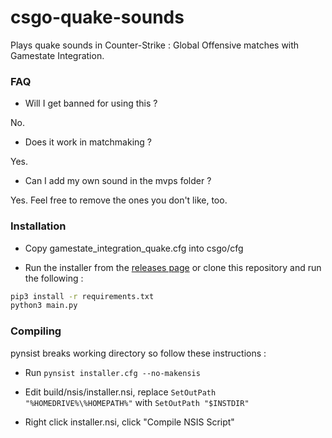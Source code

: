 # csgo-quake-sounds

Plays quake sounds in Counter-Strike : Global Offensive matches with Gamestate Integration.

### FAQ

* Will I get banned for using this ?

No.

* Does it work in matchmaking ?

Yes.

* Can I add my own sound in the mvps folder ?

Yes. Feel free to remove the ones you don't like, too.

### Installation

* Copy gamestate_integration_quake.cfg into csgo/cfg

* Run the installer from the [releases page](https://github.com/kiwec/csgo-quake-sounds/releases) or clone this repository and run the following :

```sh
pip3 install -r requirements.txt
python3 main.py
```

### Compiling

pynsist breaks working directory so follow these instructions :

* Run `pynsist installer.cfg --no-makensis`

* Edit build/nsis/installer.nsi, replace `SetOutPath "%HOMEDRIVE%\%HOMEPATH%"` with `SetOutPath "$INSTDIR"`

* Right click installer.nsi, click "Compile NSIS Script"
